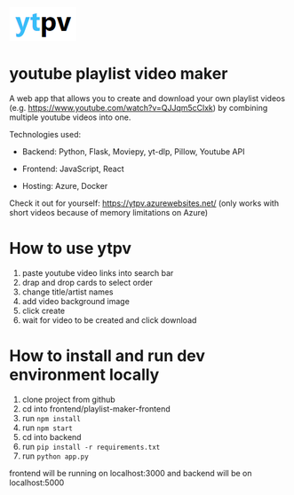 ![ytpv logo](/logo.PNG)

# youtube playlist video maker

A web app that allows you to create and download your own playlist videos (e.g. https://www.youtube.com/watch?v=QJJqm5cClxk) by combining multiple youtube videos into one.

Technologies used:

- Backend: Python, Flask, Moviepy, yt-dlp, Pillow, Youtube API

- Frontend: JavaScript, React

- Hosting: Azure, Docker

Check it out for yourself: https://ytpv.azurewebsites.net/ (only works with short videos because of memory limitations on Azure)

# How to use ytpv

1. paste youtube video links into search bar
2. drap and drop cards to select order
3. change title/artist names
4. add video background image
5. click create
6. wait for video to be created and click download

# How to install and run dev environment locally

1. clone project from github
2. cd into frontend/playlist-maker-frontend
3. run `npm install`
4. run `npm start`
5. cd into backend
6. run `pip install -r requirements.txt`
7. run `python app.py`

frontend will be running on localhost:3000 and backend will be on localhost:5000
